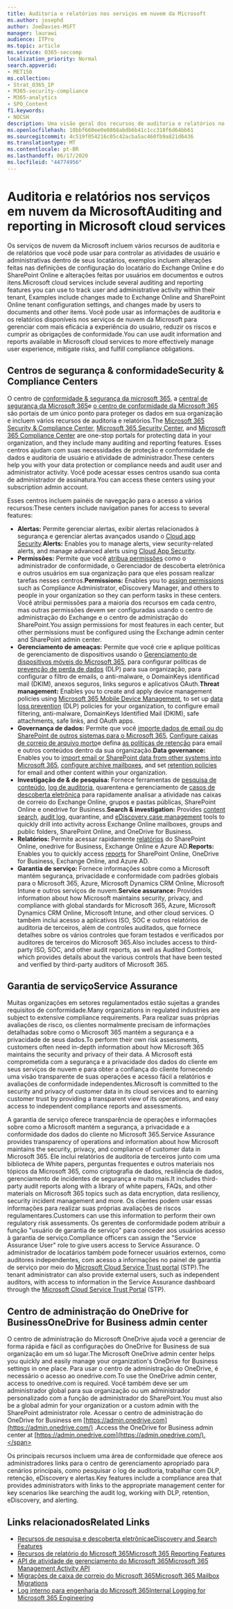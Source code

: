 ```yaml
---
title: Auditoria e relatórios nos serviços em nuvem da Microsoft
ms.author: josephd
author: JoeDavies-MSFT
manager: laurawi
audience: ITPro
ms.topic: article
ms.service: O365-seccomp
localization_priority: Normal
search.appverid:
- MET150
ms.collection:
- Strat_O365_IP
- M365-security-compliance
- M365-analytics
- SPO_Content
f1.keywords:
- NOCSH
description: Uma visão geral dos recursos de auditoria e relatórios no Microsoft 365 e no Service Assurance.
ms.openlocfilehash: 10bbf660ee0e0868abdb6b41c1cc318f6d64bb61
ms.sourcegitcommit: 4c519f054216c05c42acba5ac460fb9a821d6436
ms.translationtype: MT
ms.contentlocale: pt-BR
ms.lasthandoff: 06/17/2020
ms.locfileid: "44774956"
---
```

# <a name="auditing-and-reporting-in-microsoft-cloud-services"></a><span data-ttu-id="5d864-103">Auditoria e relatórios nos serviços em nuvem da Microsoft</span><span class="sxs-lookup"><span data-stu-id="5d864-103">Auditing and reporting in Microsoft cloud services</span></span>

<span data-ttu-id="5d864-104">Os serviços de nuvem da Microsoft incluem vários recursos de auditoria e de relatórios que você pode usar para controlar as atividades de usuário e administrativas dentro de seus locatários, exemplos incluem alterações feitas nas definições de configuração do locatário do Exchange Online e do SharePoint Online e alterações feitas por usuários em documentos e outros itens.</span><span class="sxs-lookup"><span data-stu-id="5d864-104">Microsoft cloud services include several auditing and reporting features you can use to track user and administrative activity within their tenant, Examples include changes made to Exchange Online and SharePoint Online tenant configuration settings, and changes made by users to documents and other items.</span></span> <span data-ttu-id="5d864-105">Você pode usar as informações de auditoria e os relatórios disponíveis nos serviços de nuvem da Microsoft para gerenciar com mais eficácia a experiência do usuário, reduzir os riscos e cumprir as obrigações de conformidade.</span><span class="sxs-lookup"><span data-stu-id="5d864-105">You can use audit information and reports available in Microsoft cloud services to more effectively manage user experience, mitigate risks, and fulfill compliance obligations.</span></span>

## <a name="security--compliance-centers"></a><span data-ttu-id="5d864-106">Centros de segurança & conformidade</span><span class="sxs-lookup"><span data-stu-id="5d864-106">Security & Compliance Centers</span></span>

<span data-ttu-id="5d864-107">O centro de [conformidade & segurança da microsoft 365](https://protection.office.com), a [central de segurança da Microsoft 365](https://security.microsoft.com)e [o centro de conformidade da Microsoft 365](https://compliance.microsoft.com) são portais de um único ponto para proteger os dados em sua organização e incluem vários recursos de auditoria e relatórios.</span><span class="sxs-lookup"><span data-stu-id="5d864-107">The [Microsoft 365 Security & Compliance Center](https://protection.office.com), [Microsoft 365 Security Center](https://security.microsoft.com), and [Microsoft 365 Compliance Center](https://compliance.microsoft.com) are one-stop portals for protecting data in your organization, and they include many auditing and reporting features.</span></span> <span data-ttu-id="5d864-108">Esses centros ajudam com suas necessidades de proteção e conformidade de dados e auditoria de usuário e atividade de administrador.</span><span class="sxs-lookup"><span data-stu-id="5d864-108">These centers help you with your data protection or compliance needs and audit user and administrator activity.</span></span> <span data-ttu-id="5d864-109">Você pode acessar esses centros usando sua conta de administrador de assinatura.</span><span class="sxs-lookup"><span data-stu-id="5d864-109">You can access these centers using your subscription admin account.</span></span>

<span data-ttu-id="5d864-110">Esses centros incluem painéis de navegação para o acesso a vários recursos:</span><span class="sxs-lookup"><span data-stu-id="5d864-110">These centers include navigation panes for access to several features:</span></span>

- <span data-ttu-id="5d864-111">**Alertas:** Permite gerenciar alertas, exibir alertas relacionados à segurança e gerenciar alertas avançados usando o [Cloud app Security](https://docs.microsoft.com/cloud-app-security/what-is-cloud-app-security).</span><span class="sxs-lookup"><span data-stu-id="5d864-111">**Alerts:** Enables you to manage alerts, view security-related alerts, and manage advanced alerts using [Cloud App Security](https://docs.microsoft.com/cloud-app-security/what-is-cloud-app-security).</span></span>
- <span data-ttu-id="5d864-112">**Permissões:** Permite que você [atribua permissões](https://docs.microsoft.com/microsoft-365/security/office-365-security/grant-access-to-the-security-and-compliance-center) como o administrador de conformidade, o Gerenciador de descoberta eletrônica e outros usuários em sua organização para que eles possam realizar tarefas nesses centros.</span><span class="sxs-lookup"><span data-stu-id="5d864-112">**Permissions:** Enables you to [assign permissions](https://docs.microsoft.com/microsoft-365/security/office-365-security/grant-access-to-the-security-and-compliance-center) such as Compliance Administrator, eDiscovery Manager, and others to people in your organization so they can perform tasks in these centers.</span></span> <span data-ttu-id="5d864-113">Você atribui permissões para a maioria dos recursos em cada centro, mas outras permissões devem ser configuradas usando o centro de administração do Exchange e o centro de administração do SharePoint.</span><span class="sxs-lookup"><span data-stu-id="5d864-113">You assign permissions for most features in each center, but other permissions must be configured using the Exchange admin center and SharePoint admin center.</span></span>
- <span data-ttu-id="5d864-114">**Gerenciamento de ameaças:** Permite que você crie e aplique políticas de gerenciamento de dispositivos usando o [Gerenciamento de dispositivos móveis do Microsoft 365](https://support.microsoft.com/office/overview-of-mobile-device-management-mdm-for-microsoft-365-faa7d8e5-645d-4d59-839c-c8d4c1869e4a), para configurar políticas de [prevenção de perda de dados](https://docs.microsoft.com/microsoft-365/compliance/data-loss-prevention-policies) (DLP) para sua organização, para configurar o filtro de emails, o anti-malware, o DomainKeys identificad mail (DKIM), anexos seguros, links seguros e aplicativos OAuth.</span><span class="sxs-lookup"><span data-stu-id="5d864-114">**Threat management:** Enables you to create and apply device management policies using [Microsoft 365 Mobile Device Management](https://support.microsoft.com/office/overview-of-mobile-device-management-mdm-for-microsoft-365-faa7d8e5-645d-4d59-839c-c8d4c1869e4a), to set up [data loss prevention](https://docs.microsoft.com/microsoft-365/compliance/data-loss-prevention-policies) (DLP) policies for your organization, to configure email filtering, anti-malware, DomainKeys Identified Mail (DKIM), safe attachments, safe links, and OAuth apps.</span></span>
- <span data-ttu-id="5d864-115">**Governança de dados:** Permite que você [importe dados de email ou do SharePoint de outros sistemas para o Microsoft 365](https://support.office.com/article/Import-PST-files-or-SharePoint-data-to-Office-365-ba688e0a-0fcb-4bd7-8e57-2b669564ea84), [Configure caixas de correio de arquivo morto](https://support.office.com/article/Enable-archive-mailboxes-in-the-Office-365-Security-Compliance-Center-268a109e-7843-405b-bb3d-b9393b2342ce)e defina [as políticas de retenção](https://docs.microsoft.com/microsoft-365/compliance/retention-policies) para email e outros conteúdos dentro da sua organização.</span><span class="sxs-lookup"><span data-stu-id="5d864-115">**Data governance:** Enables you to [import email or SharePoint data from other systems into Microsoft 365](https://support.office.com/article/Import-PST-files-or-SharePoint-data-to-Office-365-ba688e0a-0fcb-4bd7-8e57-2b669564ea84), [configure archive mailboxes](https://support.office.com/article/Enable-archive-mailboxes-in-the-Office-365-Security-Compliance-Center-268a109e-7843-405b-bb3d-b9393b2342ce), and set [retention policies](https://docs.microsoft.com/microsoft-365/compliance/retention-policies) for email and other content within your organization.</span></span>
- <span data-ttu-id="5d864-116">**Investigação de & de pesquisa:** Fornece ferramentas de [pesquisa de conteúdo](https://support.office.com/article/Run-a-Content-Search-in-the-Office-365-Security-Compliance-Center-61852fd9-fe8a-4880-a339-cb19ed3bff4a), [log de auditoria](https://support.office.com/article/Search-the-audit-log-in-the-Office-365-Security-Compliance-Center-0d4d0f35-390b-4518-800e-0c7ec95e946c), quarentena e gerenciamento de [casos de descoberta eletrônica](https://support.office.com/article/Manage-eDiscovery-cases-in-the-Office-365-Security-Compliance-Center-edea80d6-20a7-40fb-b8c4-5e8c8395f6da) para rapidamente analisar a atividade nas caixas de correio do Exchange Online, grupos e pastas públicas, SharePoint Online e onedrive for Business.</span><span class="sxs-lookup"><span data-stu-id="5d864-116">**Search & investigation:** Provides [content search](https://support.office.com/article/Run-a-Content-Search-in-the-Office-365-Security-Compliance-Center-61852fd9-fe8a-4880-a339-cb19ed3bff4a), [audit log](https://support.office.com/article/Search-the-audit-log-in-the-Office-365-Security-Compliance-Center-0d4d0f35-390b-4518-800e-0c7ec95e946c), quarantine, and [eDiscovery case management](https://support.office.com/article/Manage-eDiscovery-cases-in-the-Office-365-Security-Compliance-Center-edea80d6-20a7-40fb-b8c4-5e8c8395f6da) tools to quickly drill into activity across Exchange Online mailboxes, groups and public folders, SharePoint Online, and OneDrive for Business.</span></span>
- <span data-ttu-id="5d864-117">**Relatórios:** Permite acessar rapidamente [relatórios](https://support.office.com/article/Reports-in-the-Office-365-Security-Compliance-Center-7acd33ce-1ec8-49fb-b625-43bac7b58c5a) do SharePoint Online, onedrive for Business, Exchange Online e Azure AD.</span><span class="sxs-lookup"><span data-stu-id="5d864-117">**Reports:** Enables you to quickly access [reports](https://support.office.com/article/Reports-in-the-Office-365-Security-Compliance-Center-7acd33ce-1ec8-49fb-b625-43bac7b58c5a) for SharePoint Online, OneDrive for Business, Exchange Online, and Azure AD.</span></span>
- <span data-ttu-id="5d864-118">**Garantia de serviço:** Fornece informações sobre como a Microsoft mantém segurança, privacidade e conformidade com padrões globais para o Microsoft 365, Azure, Microsoft Dynamics CRM Online, Microsoft Intune e outros serviços de nuvem.</span><span class="sxs-lookup"><span data-stu-id="5d864-118">**Service assurance:** Provides information about how Microsoft maintains security, privacy, and compliance with global standards for Microsoft 365, Azure, Microsoft Dynamics CRM Online, Microsoft Intune, and other cloud services.</span></span> <span data-ttu-id="5d864-119">O também inclui acesso a aplicativos ISO, SOC e outros relatórios de auditoria de terceiros, além de controles auditados, que fornece detalhes sobre os vários controles que foram testados e verificados por auditores de terceiros do Microsoft 365.</span><span class="sxs-lookup"><span data-stu-id="5d864-119">Also includes access to third-party ISO, SOC, and other audit reports, as well as Audited Controls, which provides details about the various controls that have been tested and verified by third-party auditors of Microsoft 365.</span></span>

## <a name="service-assurance"></a><span data-ttu-id="5d864-120">Garantia de serviço</span><span class="sxs-lookup"><span data-stu-id="5d864-120">Service Assurance</span></span>

<span data-ttu-id="5d864-121">Muitas organizações em setores regulamentados estão sujeitas a grandes requisitos de conformidade.</span><span class="sxs-lookup"><span data-stu-id="5d864-121">Many organizations in regulated industries are subject to extensive compliance requirements.</span></span> <span data-ttu-id="5d864-122">Para realizar suas próprias avaliações de risco, os clientes normalmente precisam de informações detalhadas sobre como o Microsoft 365 mantém a segurança e a privacidade de seus dados.</span><span class="sxs-lookup"><span data-stu-id="5d864-122">To perform their own risk assessments, customers often need in-depth information about how Microsoft 365 maintains the security and privacy of their data.</span></span> <span data-ttu-id="5d864-123">A Microsoft está comprometida com a segurança e a privacidade dos dados do cliente em seus serviços de nuvem e para obter a confiança do cliente fornecendo uma visão transparente de suas operações e acesso fácil a relatórios e avaliações de conformidade independentes.</span><span class="sxs-lookup"><span data-stu-id="5d864-123">Microsoft is committed to the security and privacy of customer data in its cloud services and to earning customer trust by providing a transparent view of its operations, and easy access to independent compliance reports and assessments.</span></span>

<span data-ttu-id="5d864-124">A garantia de serviço oferece transparência de operações e informações sobre como a Microsoft mantém a segurança, a privacidade e a conformidade dos dados do cliente no Microsoft 365.</span><span class="sxs-lookup"><span data-stu-id="5d864-124">Service Assurance provides transparency of operations and information about how Microsoft maintains the security, privacy, and compliance of customer data in Microsoft 365.</span></span> <span data-ttu-id="5d864-125">Ele inclui relatórios de auditoria de terceiros junto com uma biblioteca de White papers, perguntas frequentes e outros materiais nos tópicos da Microsoft 365, como criptografia de dados, resiliência de dados, gerenciamento de incidentes de segurança e muito mais.</span><span class="sxs-lookup"><span data-stu-id="5d864-125">It includes third-party audit reports along with a library of white papers, FAQs, and other materials on Microsoft 365 topics such as data encryption, data resiliency, security incident management and more.</span></span> <span data-ttu-id="5d864-126">Os clientes podem usar essas informações para realizar suas próprias avaliações de riscos regulamentares.</span><span class="sxs-lookup"><span data-stu-id="5d864-126">Customers can use this information to perform their own regulatory risk assessments.</span></span> <span data-ttu-id="5d864-127">Os gerentes de conformidade podem atribuir a função "usuário de garantia de serviço" para conceder aos usuários acesso à garantia de serviço.</span><span class="sxs-lookup"><span data-stu-id="5d864-127">Compliance officers can assign the "Service Assurance User" role to give users access to Service Assurance.</span></span> <span data-ttu-id="5d864-128">O administrador de locatários também pode fornecer usuários externos, como auditores independentes, com acesso a informações no painel de garantia de serviço por meio do [Microsoft Cloud Service Trust portal](https://aka.ms/STP) (STP).</span><span class="sxs-lookup"><span data-stu-id="5d864-128">The tenant administrator can also provide external users, such as independent auditors, with access to information in the Service Assurance dashboard through the [Microsoft Cloud Service Trust Portal](https://aka.ms/STP) (STP).</span></span>

## <a name="onedrive-for-business-admin-center"></a><span data-ttu-id="5d864-129">Centro de administração do OneDrive for Business</span><span class="sxs-lookup"><span data-stu-id="5d864-129">OneDrive for Business admin center</span></span>

<span data-ttu-id="5d864-130">O centro de administração do Microsoft OneDrive ajuda você a gerenciar de forma rápida e fácil as configurações do OneDrive for Business de sua organização em um só lugar.</span><span class="sxs-lookup"><span data-stu-id="5d864-130">The Microsoft OneDrive admin center helps you quickly and easily manage your organization's OneDrive for Business settings in one place.</span></span> <span data-ttu-id="5d864-131">Para usar o centro de administração do OneDrive, é necessário o acesso ao onedrive.com.</span><span class="sxs-lookup"><span data-stu-id="5d864-131">To use the OneDrive admin center, access to onedrive.com is required.</span></span> <span data-ttu-id="5d864-132">Você também deve ser um administrador global para sua organização ou um administrador personalizado com a função de administrador do SharePoint.</span><span class="sxs-lookup"><span data-stu-id="5d864-132">You must also be a global admin for your organization or a custom admin with the SharePoint administrator role.</span></span> <span data-ttu-id="5d864-133">Acessar o centro de administração do OneDrive for Business em [https://admin.onedrive.com](https://admin.onedrive.com/) .</span><span class="sxs-lookup"><span data-stu-id="5d864-133">Access the OneDrive for Business admin center at [https://admin.onedrive.com](https://admin.onedrive.com/).</span></span>

<span data-ttu-id="5d864-134">Os principais recursos incluem uma área de conformidade que oferece aos administradores links para o centro de gerenciamento apropriado para cenários principais, como pesquisar o log de auditoria, trabalhar com DLP, retenção, eDiscovery e alertas.</span><span class="sxs-lookup"><span data-stu-id="5d864-134">Key features include a compliance area that provides administrators with links to the appropriate management center for key scenarios like searching the audit log, working with DLP, retention, eDiscovery, and alerting.</span></span>

## <a name="related-links"></a><span data-ttu-id="5d864-135">Links relacionados</span><span class="sxs-lookup"><span data-stu-id="5d864-135">Related Links</span></span>

- [<span data-ttu-id="5d864-136">Recursos de pesquisa e descoberta eletrônica</span><span class="sxs-lookup"><span data-stu-id="5d864-136">eDiscovery and Search Features</span></span>](office-365-ediscovery-and-search-features.md)
- [<span data-ttu-id="5d864-137">Recursos de relatório do Microsoft 365</span><span class="sxs-lookup"><span data-stu-id="5d864-137">Microsoft 365 Reporting Features</span></span>](office-365-reporting-features.md)
- [<span data-ttu-id="5d864-138">API de atividade de gerenciamento do Microsoft 365</span><span class="sxs-lookup"><span data-stu-id="5d864-138">Microsoft 365 Management Activity API</span></span>](office-365-management-activity-api.md)
- [<span data-ttu-id="5d864-139">Migrações de caixa de correio do Microsoft 365</span><span class="sxs-lookup"><span data-stu-id="5d864-139">Microsoft 365 Mailbox Migrations</span></span>](office-365-mailbox-migrations.md)
- [<span data-ttu-id="5d864-140">Log interno para engenharia do Microsoft 365</span><span class="sxs-lookup"><span data-stu-id="5d864-140">Internal Logging for Microsoft 365 Engineering</span></span>](office-365-internal-logging.md)